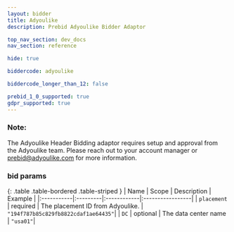 ```yaml
---
layout: bidder
title: Adyoulike
description: Prebid Adyoulike Bidder Adaptor

top_nav_section: dev_docs
nav_section: reference

hide: true

biddercode: adyoulike

biddercode_longer_than_12: false

prebid_1_0_supported: true
gdpr_supported: true
---
```


### Note:
The Adyoulike Header Bidding adaptor requires setup and approval from the Adyoulike team. Please reach out to your account manager or prebid@adyoulike.com for more information.

### bid params

{: .table .table-bordered .table-striped }
| Name | Scope | Description | Example |
|:-----------|:---------|:------------|:-----------------|
| `placement` | required | The placement ID from Adyoulike. | `"194f787b85c829fb8822cdaf1ae64435"`|
| `DC` | optional | The data center name | `"usa01"`|
